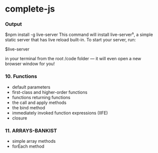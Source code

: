 # complete-js

### Output 
   $npm install -g live-server
This command will install live-server⁵, a simple static server that has live reload built-in. To start your server, run:

   $live-server

in your terminal from the root /code folder — it will even open a new browser window for you!
   

### 10. Functions
  - default parameters
  - first-class and higher-order functions
  - functions returning functions
  - the call and apply methods
  - the bind method
  - immediately invoked function expressions (IIFE)
  - closure

### 11. ARRAYS-BANKIST
   - simple array methods
   - forEach method
